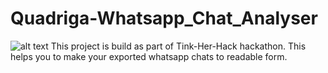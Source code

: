 # Quadriga-Whatsapp_Chat_Analyser
![alt text](http://url/to/scr1.png)
This project is build as part of Tink-Her-Hack hackathon.
This helps you to make your exported whatsapp chats to readable form.
